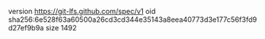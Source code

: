 version https://git-lfs.github.com/spec/v1
oid sha256:6e528f63a60500a26cd3cd344e35143a8eea40773d3e177c56f3fd9d27ef9b9a
size 1492
